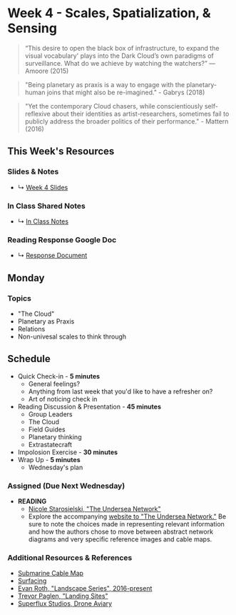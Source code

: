 # Week 4 - Scales, Spatialization, & Sensing

> “This desire to open the black box of infrastructure, to expand the visual vocabulary' plays into the Dark Cloud’s own paradigms of surveillance. What do we achieve by watching the watchers?” ― Amoore (2015)

> "Being planetary as praxis is a way to engage with the planetary-human joins that might also be re-imagined." - Gabrys (2018)

> "Yet the contemporary Cloud chasers, while conscientiously self-reflexive about their identities as artist-researchers, sometimes fail to publicly address the broader politics of their performance." - Mattern (2016)


## This Week's Resources

### Slides & Notes 
* ↳ [Week 4 Slides](https://docs.google.com/presentation/d/1UtmSOR7E0_VG_Wc9yDf35spIJpJv20pTbWgRIOEFRW8/edit?usp=sharing)
### In Class Shared Notes
* ↳ [In Class Notes](https://docs.google.com/document/d/1v2XqOosts9svJJ-VPiQWGzaDlGUvF5M6oRVBcvclF5c/edit?usp=sharing)
### Reading Response Google Doc
* ↳ [Response Document](https://docs.google.com/document/d/1z9RFLIPTfHzS9kKKNdszuYYRxVgrxREBAZ1X29DAJfs/edit?usp=sharing)

## Monday

### Topics
* "The Cloud"
* Planetary as Praxis
* Relations
* Non-univesal scales to think through

## Schedule
* Quick Check-in - __5 minutes__
    * General feelings?
    * Anything from last week that you'd like to have a refresher on?
    * Art of noticing check in
* Reading Discussion & Presentation - __45 minutes__
    * Group Leaders 
    * The Cloud 
    * Field Guides 
    * Planetary thinking
    * Extrastatecraft
*  Impolosion Exercise - __30 minutes__ 
* Wrap Up -  __5 minutes__
    * Wednesday's plan

### Assigned (**Due Next Wednesday**)

* **READING**
    * [Nicole Starosielski, "The Undersea Network" ](https://www.are.na/block/3097730)
    * Explore the accompanying [website to "The Undersea Network."](http://surfacing.in/) Be sure to note the choices made in representing relevant information and how the authors chose to move between
    abstract network diagrams and very specific reference images and cable maps.

### Additional Resources & References
* [Submarine Cable Map](https://www.submarinecablemap.com/)
* [Surfacing](http://www.surfacing.in/) 
* [Evan Roth, "Landscape Series", 2016-present](http://www.evan-roth.com/~/works/landscapes/#hemisphere=west&strand=115)
* [Trevor Paglen, "Landing Sites"](https://paglen.studio/2020/04/09/landing-sites/)
* [Superflux Studios, Drone Aviary](https://superflux.in/index.php/work/drones/#)